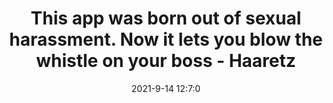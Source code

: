 ---
"title": "This app was born out of sexual harassment. Now it lets you blow the whistle on your boss - Haaretz"
"date": "2021-9-14 12:7:0"
"feed_name": "GOOGLENEWSDRILLING"
"feed_website": "https://news.google.com/search?q=drilling%2Bincident&hl=en-US&gl=US&ceid=US:en"
"feed_rss": "https://news.google.com/rss/search?q=drilling%2Bincident&hl=en-US&gl=US&ceid=US:en"
"link": "https://www.haaretz.com/israel-news/tech-news/.premium-this-app-lets-you-blow-the-whistle-on-your-boss-1.10200053"
"file": "_posts/2021-1-1-57a0c69bcc1d351fb55f485095b0dfcf36de8f7a.md"
"accident": "0"
"drilling": "0"
"dead": "0"
"injured": "0"
---